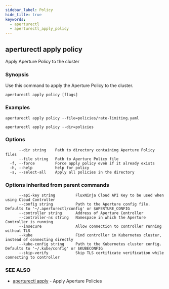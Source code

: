 ```yaml
---
sidebar_label: Policy
hide_title: true
keywords:
  - aperturectl
  - aperturectl_apply_policy
---
```


<!-- markdownlint-disable -->

## aperturectl apply policy

Apply Aperture Policy to the cluster

### Synopsis

Use this command to apply the Aperture Policy to the cluster.

```
aperturectl apply policy [flags]
```

### Examples

```
aperturectl apply policy --file=policies/rate-limiting.yaml

aperturectl apply policy --dir=policies
```

### Options

```
      --dir string    Path to directory containing Aperture Policy files
      --file string   Path to Aperture Policy file
  -f, --force         Force apply policy even if it already exists
  -h, --help          help for policy
  -s, --select-all    Apply all policies in the directory
```

### Options inherited from parent commands

```
      --api-key string         FluxNinja Cloud API Key to be used when using Cloud Controller
      --config string          Path to the Aperture config file. Defaults to '~/.aperturectl/config' or $APERTURE_CONFIG
      --controller string      Address of Aperture Controller
      --controller-ns string   Namespace in which the Aperture Controller is running
      --insecure               Allow connection to controller running without TLS
      --kube                   Find controller in Kubernetes cluster, instead of connecting directly
      --kube-config string     Path to the Kubernetes cluster config. Defaults to '~/.kube/config' or $KUBECONFIG
      --skip-verify            Skip TLS certificate verification while connecting to controller
```

### SEE ALSO

- [aperturectl apply](/reference/aperturectl/apply/apply.md) - Apply Aperture Policies
